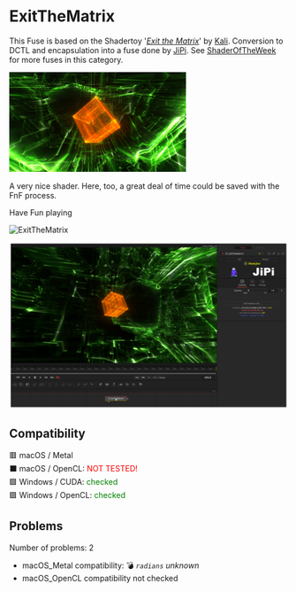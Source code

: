 # ExitTheMatrix

This Fuse is based on the Shadertoy '_[Exit the Matrix](https://www.shadertoy.com/view/NlsXDH)_' by [Kali](https://www.shadertoy.com/user/Kali). Conversion to DCTL and encapsulation into a fuse done by [JiPi](../../Site/Profiles/JiPi.md). See [ShaderOfTheWeek](README.md) for more fuses in this category.

[![ExitTheMatrix Thumbnail](ExitTheMatrix.png)](https://www.shadertoy.com/view/NlsXDH "View on Shadertoy.com")



<!-- +++ DO NOT REMOVE THIS COMMENT +++ DO NOT ADD OR EDIT ANY TEXT BEFORE THIS LINE +++ IT WOULD BE A REALLY BAD IDEA +++ -->

A very nice shader. Here, too, a great deal of time could be saved with the FnF process.

Have Fun playing

![ExitTheMatrix](https://user-images.githubusercontent.com/78935215/150183070-42b94990-8837-4cfc-baf3-e378ef2616eb.gif)


[![Thumbnail](ExitTheMatrix_screenshot.png)](https://www.shadertoy.com/view/NlsXDH "View on Shadertoy.com")

<!-- +++ DO NOT REMOVE THIS COMMENT +++ DO NOT EDIT ANY TEXT THAT COMES AFTER THIS LINE +++ TRUST ME: JUST DON'T DO IT +++ -->

## Compatibility

🟥 macOS / Metal<br />
⬛ macOS / OpenCL: <span style="color:red; ">NOT TESTED!</span><br />
🟩 Windows / CUDA: <span style="color:green; ">checked</span><br />
🟩 Windows / OpenCL: <span style="color:green; ">checked</span><br />


## Problems

Number of problems: 2

- macOS_Metal compatibility: 💣 *`radians` unknown*
- macOS_OpenCL compatibility not checked



